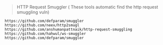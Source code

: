 >HTTP Request Smuggler ( These tools automatic find the http request smuggling vuln)
```
https://github.com/defparam/smuggler
https://github.com/neex/http2smugl
https://github.com/anshumanpattnaik/http-request-smuggling
https://github.com/hahwul/ws-smuggler
https://github.com/defparam/smuggler
```
